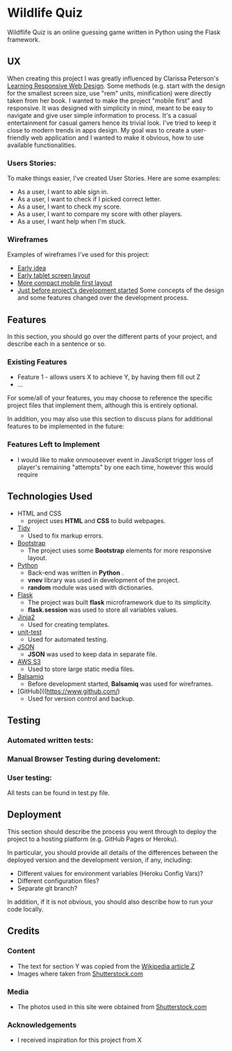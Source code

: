 # Wildlife Quiz
Wildflife Quiz is an online guessing game written in Python using the Flask framework.
 
## UX

When creating this project I was greatly influenced by Clarissa Peterson's [Learning Responsive Web Design](http://shop.oreilly.com/product/0636920029199.do). Some methods (e.g. start with the design for the smallest screen size, use "rem" units, minification) were directly taken from her book. I wanted to make the project "mobile first" and responsive. It was designed with simplicity in mind, meant to be easy to navigate and give user simple information to process. It's a casual entertainment for casual gamers hence its trivial look. I've tried to keep it close to modern trends in apps design. My goal was to create a user-friendly web application and I wanted to make it obvious, how to use available functionalities.

### Users Stories:

To make things easier, I've created User Stories. Here are some examples:
- As a user, I want to able sign in. 
- As a user, I want to check if I picked correct letter.
- As a user, I want to check my score.
- As a user, I want to compare my score with other players.
- As a user, I want help when I'm stuck.

### Wireframes

Examples of wireframes I've used for this project:
- [Early idea](https://github.com/chookmook29/guessing_game/blob/master/wireframes/mockup1.png)
- [Early tablet screen layout](https://github.com/chookmook29/guessing_game/blob/master/wireframes/mockup2.png)
- [More compact mobile first layout](https://github.com/chookmook29/guessing_game/blob/master/wireframes/mockup3.png)
- [Just before project's development started](https://github.com/chookmook29/guessing_game/blob/master/wireframes/mockup4.png)
Some concepts of the design and some features changed over the development process.

## Features

In this section, you should go over the different parts of your project, and describe each in a sentence or so.
 
### Existing Features
- Feature 1 - allows users X to achieve Y, by having them fill out Z
- ...

For some/all of your features, you may choose to reference the specific project files that implement them, although this is entirely optional.

In addition, you may also use this section to discuss plans for additional features to be implemented in the future:

### Features Left to Implement
- I would like to make onmouseover event in JavaScript trigger loss of player's remaining "attempts" by one each time, however this would require 

## Technologies Used
- HTML and CSS
    - project uses **HTML** and **CSS** to build webpages.
- [Tidy](http://www.html-tidy.org/)
    - Used to fix markup errors.
- [Bootstrap](https://getbootstrap.com/)
    - The project uses some **Bootstrap** elements for more responsive layout.
- [Python](https://www.python.org/)
    - Back-end was written in **Python** .
    - **vnev** library was used in development of the project.
    - **random** module was used with dictionaries.
- [Flask](http://flask.pocoo.org/)
    - The project was built **flask** microframework due to its simplicity.
    - **flask.session** was used to store all variables values. 
- [Jinja2](https://jinja.pocoo.org/)
    - Used for creating templates.
- [unit-test](https://docs.python.org/3/library/unittest.html)
    - Used for automated testing.
- [JSON](https://www.json.org/)
    - **JSON** was used to keep data in separate file.
- [AWS S3](https://aws.amazon.com/s3/)
    - Used to store large static media files.
- [Balsamiq](https://balsamiq.com/)
    - Before development started, **Balsamiq** was used for wireframes.
- [GitHub]((https://www.github.com/)
    - Used for version control and backup.


## Testing
### Automated written tests:
### Manual Browser Testing during develoment:
### User testing:

All tests can be found in test.py file.

## Deployment

This section should describe the process you went through to deploy the project to a hosting platform (e.g. GitHub Pages or Heroku).

In particular, you should provide all details of the differences between the deployed version and the development version, if any, including:
- Different values for environment variables (Heroku Config Vars)?
- Different configuration files?
- Separate git branch?

In addition, if it is not obvious, you should also describe how to run your code locally.


## Credits

### Content
- The text for section Y was copied from the [Wikipedia article Z](https://en.wikipedia.org/wiki/Z)
- Images where taken from [Shutterstock.com](https://www.shutterstock.com/)

### Media
- The photos used in this site were obtained from [Shutterstock.com](https://www.shutterstock.com/)

### Acknowledgements

- I received inspiration for this project from X
